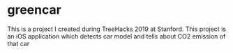 # greencar
This is a project I created during TreeHacks 2019 at Stanford. This project is an iOS application which detects car model and tells about CO2 emission of that car
